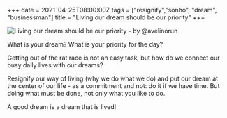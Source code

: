 +++
date = 2021-04-25T08:00:00Z
tags = ["resignify","sonho", "dream", "businessman"]
title = "Living our dream should be our priority"
+++

![Living our dream should be our priority - by @avelinorun](/quote/lifestyle-living-our-dream-should-be-our-priorit.jpg)

What is your dream? What is your priority for the day?

Getting out of the rat race is not an easy task, but how do we connect our busy daily lives with our dreams?

Resignify our way of living (why we do what we do) and put our dream at the center of our life - as a commitment and not: do it if we have time. But doing what must be done, not only what you like to do.

A good dream is a dream that is lived!
